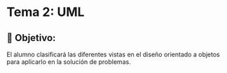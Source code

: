 # Tema 2: UML

## :dart: Objetivo:
El alumno clasificará las diferentes vistas en el diseño orientado a objetos para aplicarlo en la solución de problemas.



